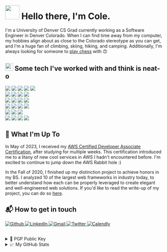 # <img src="https://emojis.slackmojis.com/emojis/images/1620411481/36619/duck_dance.gif?1620411481" width=45 height=45/> Hello there, I'm Cole.

I'm a University of Denver CS Grad currently working as a Software Engineer in Denver Colorado. When I can find time away from my computer, my hobbies align about as close to the Colorado stereotype as you can get, and I'm a huge fan of climbing, skiing, hiking, and camping. Additionally, I'm always looking for someone to [play chess](https://lichess.org/@/PolyCole) with 🙃

## <img src="https://emojis.slackmojis.com/emojis/images/1577982316/7421/typingcat.gif?1577982316" height=25 width=25/> Some tech I've worked with and think is neat-o
<!-- Programming Languages, most to least recent -->
<span>
  <img src="https://img.shields.io/badge/-TypeScript-3178C6?style=flat&logo=typescript&logoColor=white"/>
  <img src="https://img.shields.io/badge/-Ruby-CC342D?style=flat&logo=ruby&logoColor=white"/>
  <img src="https://img.shields.io/badge/-Kotlin-0095D5?style=flat&logo=kotlin&logoColor=white"/>
  <img src="https://img.shields.io/badge/-Java-007396?style=flat&logo=java&logoColor=white"/>
  <img src="https://img.shields.io/badge/-Python-3776AB?style=flat&logo=python&logoColor=white"/>
</span>
<br>
<!-- Frameworks -->
<span>
  <img src="https://img.shields.io/badge/-Ruby%20on%20Rails-CC0000?style=flat&logo=rubyonrails&logoColor=white"/>
  <img src="https://img.shields.io/badge/-Spring%20Boot-6DB33F?style=flat&logo=springboot&logoColor=white"/>
  <img src="https://img.shields.io/badge/-Django-092E20?style=flat&logo=Django&logoColor=white"/>
  <img src="https://img.shields.io/badge/-Laravel-FF2D20?style=flat&logo=laravel&logoColor=white"/>
</span>
<br>
<!-- CI/CD & Monitoring -->
<span>
  <img src="https://img.shields.io/badge/-DataDog-632CA6?style=flat&logo=datadog&logoColor=white"/>
  <img src="https://img.shields.io/badge/-ArgoCD-110D4F?style=flat&logo=argo&logoColor=orange"/>
  <img src="https://img.shields.io/badge/-TravisCI-3EAAAF?style=flat&logo=travisci&logoColor=white"/>
  <img src="https://img.shields.io/badge/-CircleCI-343434?style=flat&logo=circleci&logoColor=white"/>
</span>
<!-- Infrastructure & Environment -->
<br>
<span>
  <img src="https://img.shields.io/badge/-AWS-232F3E?style=flat&logo=amazonaws&logoColor=white"/>
  <img src="https://img.shields.io/badge/-Docker-46a2f1?style=flat&logo=docker&logoColor=white"/>
  <img src="https://img.shields.io/badge/-Kubernetes-326CE5?style=flat&logo=kubernetes&logoColor=white"/>
  <img src="https://img.shields.io/badge/-Terraform-7B42BC?style=flat&logo=Terraform&logoColor=white"/>
</span>
<br>
<span>
  <img src="https://img.shields.io/badge/-DynamoDB-4053D6?style=flat&logo=amazondynamodb&logoColor=white"/>
  <img src="https://img.shields.io/badge/-Postgres-4169E1?style=flat&logo=postgresql&logoColor=white"/>
  <img src="https://img.shields.io/badge/-MySQL-4479A1?style=flat&logo=mysql&logoColor=white"/>
</span>
<br>
<!-- IDE's and Tools -->
<span>
    <img src="https://img.shields.io/badge/-IntelliJ%20IDEA-000000?style=flat&logo=intellijidea&logoColor=white"/>
    <img src="https://img.shields.io/badge/-Visual%20Studio%20Code-007ACC?style=flat&logo=visualstudiocode&logoColor=white"/>
    <img src="https://img.shields.io/badge/-PyCharm-000000?style=flat&logo=pycharm&logoColor=white"/>
    <img src="https://img.shields.io/badge/-Postman-FF6C37?style=flat&logo=postman&logoColor=white"/>
</span>
<br>

## 🔭 What I'm Up To
In May of 2023, I received my [AWS Certified Developer Associate Certification](https://www.credly.com/badges/dd4c2a79-ef39-4b2f-8ab3-85f43e051914), after studying for multiple weeks. This certification introduced me to a litany of new cool services in AWS I hadn't encountered before. I'm excited to continue to jump down the AWS Rabbit hole :) 

In the Fall of 2020, I finished up my distinction project to achieve honors in my BS. I analyzed 10 of the largest web frameworks in industry today, to better understand how each can be properly leveraged to create elegant and well-engineered web solutions. If you'd like to read the write-up of my project, you can do so [here](https://bit.ly/340Ugh9).

## 📬 How to get in touch
<p align="left">
  <a href="https://github.com/PolyCole" target="_blank">
    <img alt="Github" src="https://img.shields.io/badge/GitHub-%2312100E.svg?&style=for-the-badge&logo=Github&logoColor=white" />
  </a>
  <a href="https://www.linkedin.com/in/colepolyak/" target="_blank">
    <img alt="LinkedIn" src="https://img.shields.io/badge/linkedin-%230077B5.svg?&style=for-the-badge&logo=linkedin&logoColor=white" />
  </a>
  <a href="mailto:colepolyak@gmail.com" target="_blank">
    <img alt="Gmail" src="https://img.shields.io/badge/gmail-%FFFFFF.svg?&style=for-the-badge&logo=gmail&logoColor=EA4335&color=FFFFFF" />
  </a>
  <a href="https://twitter.com/Poly_Cole" target="_blank">
    <img alt="Twitter" src="https://img.shields.io/badge/twitter-%1DA1F2.svg?&style=for-the-badge&logo=twitter&logoColor=FFFFFF&color=1DA1F2" />
  </a>
  <a href="https://calendly.com/colepolyak" target="_blank">
    <img alt="Calendly" src="https://img.shields.io/badge/Schedule%20Time-%1DA1F2.svg?&style=for-the-badge&logo=googlecalendar&logoColor=4285F4&color=FFFFFF"/>
  </a>
</p>

<br>

<details>
  <summary> 🔐 PGP Public Key </summary>

  ```
  -----BEGIN PGP PUBLIC KEY BLOCK-----

mQINBGFPvIYBEACWFwUsiJOYhJOXc9BxvtXSfP4YQ/K0uzJXXuCX0zjd8dLvqrd9
pVLa5otLmmUwSpsK4jVPQcDHt7RIcwCFhKOSJJlHoOnpGS/qCRf9FQVaEQ8RJD4s
IfUu0XZtYIebDMI0zlguE7fVzuejyqjQFY7hdEOcvPuxySjBoW3LrRZJIKSFP4iP
QqXZT/ExpuEdQTvWTrdzn49u8FdcgL45fc4EYfPO2HNBFBvW5gkBloyXALF/f5tg
nAWXRmmuHTxTC7yCH/oJ+St1D486cmhuIC6PtXPhzU84CXUBUIm3v7rLSdVeauoA
k2W3Ewdalyx90U397Zf5hSXjIKe34GHA04GufOYYCAT77VVtaayyrDvLbeE5Z/Yl
DOwScEtVJ09OYgQBca99ogfilyL+MBWNpqMoPwbDWTVrkfmrfR2m7F617EtExSbv
gr4xMmXJLvIZO53e65TjoDX766/bwucMy9AjtJCb6ulyv8wwBLbb/Tvs23ShHNiW
4o+h40OmUsGo/qKmglPANTyhkmbbbiFPDByzcakJrzkou8fqefvQ2wGAyLbAtKdL
dBEEUuRW70sQwWeDSKD5zMQPkV7YkOVsVYqhR034zmhTP6MsrEHyr/3hd3eRw5rE
J1Q2QwypPkqg2qF5vTQdgm5k+9xH9Si7gbz4oucNfJ/aXZ+xaTjZnXMnLwARAQAB
tEBDb2xlIFBvbHlhayAoTXkgZ2VuZXJhbCBwdXJwb3NlIFBHUCBrZXkuKSA8Y29s
ZXBvbHlha0BnbWFpbC5jb20+iQJOBBMBCgA4FiEElwfEsEyVGHj4+A1jqZdUJZ/M
cksFAmFPvIYCGwMFCwkIBwIGFQoJCAsCBBYCAwECHgECF4AACgkQqZdUJZ/Mckt7
9Q/+N/z7gESh1Cpik4HfZDI04QbcpvoS1ay+k8Mv9Zq6woLrKFoa5w5mTX8kbxhe
+DI6aU/kaQ8PGL13omx8KZ0nr/v2MKyY4k5JK8utkaGr39WPKZeqsQMtaindtKP8
9so1IW8hNSPbsubJ4GyV+E4K4c2T/VC0NLf13rvOcE2oI6lP4AiPFq46JLq49on5
bhbylkEbRy4unHjAggxPVcqXb3VHUBWoR6CQDTV+7kikrupYMZC4akD8XFE+0gky
FNUKONOTDoPxSKrK4V80Y6k9QQ+Q7ZnUbltsK30cZrsrzm7tIrZYYXWxWvvUT//D
5kw4HF05WvcOCrr4QSYwQMPZnDWElZ6VIgloSHSp+f6ACMIsGiUmpGiFIq5O0kRO
iPQzEH0M8xseA+88GyXS5+beuVrcESXZtZ9StlaEBK5ZrWxG8aodmPuvZ6RE89s2
/Bc2PAYsJ8HkmQn+L+cJo/0sFLYhxRpGlMpb7HGXeNdaSTo4jyqtJWRNeefrEW82
Zq02cUvEzMFODY2Kw9VOr4gtKwlcqO2Zh8ln+Tuct6IPQ8hZp4oRqxNq5zUtRUC/
LuVzoOmaaSLGc3fMVKijfZiL22P/zskMgz+JCZxk8Cxay2JQNrIOdHUqHxzVo5it
qr/Vv+BcpfDJzGPg+fmyH8aFxQdeoBvJciLFjw4rZMKG2pm5Ag0EYU+8hgEQANrn
IS7CXDO3WIRXhmfn4ceBrZynH8ufq5Xj31SzxYXt8GSElYE2+7vwVsXyFVht5X3T
3+U8UQR+sTatckXjjQUK2GTrn7MjSRe2Cz1ChnYBfZUAcGNvIThglawJ12QPgnJt
uUXyptTU45V6Tk4w41fL9/OGv9lhALrGhOh47QLya/WMqKzLqiE6crenan+9qXYJ
ztWQ7R+dJGSP0fAmMtbsBoRveBRQbP9cW9w715I+RMVG/kXon6f14soOZzemO5sG
jEdBYRsjKqnwrH/Eh2hyQpu0YfSZe52iYInxTCRbEMwTD93GljAHSc0f/IDqczbh
NFx1VxCtttVdLyZtrx+Avy1/oNIl6qr0D3cL/oMxjijHUuPYkswuWblYs/9c3A8U
aZRKfq3KA0Z6MPFGV0WuABHz7cqSieMzl3RixTx91s+XB5X2wZw+dz6QIUEiGqon
ik+5gpLJxfVCtNSRBNEYUZU5QasHNTohgtjpUZz1vqHvCA1sTJ3FcDW9pHCYy2DH
P+cHOmsszDSTuIDb+RE1fAZmR3nFsHkjvNdDaDAkFBuVI3FBMuyzhj8jGEh29J8w
b36nxWXJAmcELEo+p2NYfRXNzCw9oinyl9I/bq05VDI/bjMWsCFhnUgiWKRQBqc/
vcsNjVto/h1CkXRn612KDweCjA9bHML8y5v/ivNbABEBAAGJAjYEGAEKACAWIQSX
B8SwTJUYePj4DWOpl1Qln8xySwUCYU+8hgIbDAAKCRCpl1Qln8xyS/DKD/4kHtlu
yZANA5OKRhhpgRDRvdyxQi9ooP327uFNTv8cA5dVRXkIw6rK54w/+8HQaQHc89xq
3MzB0fAL2ji1hvCrrUyvpEfoPiBzX73U635ckK9MXPgmX7S3w6e4jPaezyj/qnjl
gUI4VFYGieKX0zXcDtDPu7ZCbN+THwIkYmooL+l1hd+/LjountMW4wAlMR8GJpeg
WhEizkcPJImIa0BR3kE8UG5XUP/Mf5XcramwiCrfL4Zu8ZyMQBN0jUEq5xP6uVLm
p/Z/40tYGNONMwenCPfbYhUipiEvTCBR65BD4wEUA52dbKss5PiT4krFc/2ZKqUx
DpUA4O6fi7T6vkAsKoAe8mmpzrb2I41WwLXnCO+F2Q7UYWypdqNbUuyti+v/lGRI
caW9BLvitkQ+EuLO0KRqGtSuXw/UJEsaPNJBm+BITghN+BwJkuD0+N4feTFi3P2z
L9A/ZfRys208CcqPBMqZuzRRzgWPoJZtb4p8T8pmgJ9Mk2xPFczP3WHoP+GeUkIk
glmEa1M0lwPMpr71sQSPrEPkvandVOc9UZo4m37MPgijRteCqYpxGCxrUz12Tocw
nXlv6xNwZrHhpvUvwOWuw366eB2BacqISTzCbmByo+Xv4yhQsPunHag/+uRpXNdB
v6rcodbYrAHmafcaicFRimEFuV6IvPmxheoUSw==
=LTO+
-----END PGP PUBLIC KEY BLOCK-----
  ```

</details>

<details>
    <summary> 📈 My GitHub Stats </summary>
    <br/>
    <!--Github Account Stats-->
    <img align="center" src="https://github-readme-stats.vercel.app/api?username=PolyCole&rank_icon=github&theme=github_dark" alt="Cole's Github Stats" />
    <br/>
    <br/>
    <!--Github Streak Stats-->
    <img src="https://streak-stats.demolab.com?user=PolyCole&theme=github-dark-blue&date_format=M%20j%5B%2C%20Y%5D&exclude_days=Sun%2CSat"/>
    <br/>
    <br/>
    <!--Profile Views-->
    <p align="left"> <img src="https://komarev.com/ghpvc/?username=polycole&label=Profile%20views&color=000000&style=flat" alt="polycole" /> </p>    
</details>
